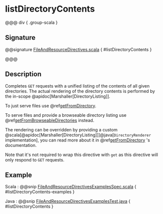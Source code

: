 # listDirectoryContents

@@@ div { .group-scala }

## Signature

@@signature [FileAndResourceDirectives.scala](/http/src/main/scala/org/apache/pekko/http/scaladsl/server/directives/FileAndResourceDirectives.scala) { #listDirectoryContents }

@@@

## Description

Completes `GET` requests with a unified listing of the contents of all given directories. The actual rendering of the
directory contents is performed by the in-scope @apidoc[Marshaller[DirectoryListing]].

To just serve files use @ref[getFromDirectory](getFromDirectory.md).

To serve files and provide a browseable directory listing use @ref[getFromBrowseableDirectories](getFromBrowseableDirectories.md) instead.

The rendering can be overridden by providing a custom @scala[@apidoc[Marshaller[DirectoryListing]]]@java[`DirectoryRenderer` implementation], you can read more about it in
@ref[getFromDirectory](getFromDirectory.md) 's documentation.

Note that it's not required to wrap this directive with `get` as this directive will only respond to `GET` requests.

## Example

Scala
:  @@snip [FileAndResourceDirectivesExamplesSpec.scala](/docs/src/test/scala/docs/http/scaladsl/server/directives/FileAndResourceDirectivesExamplesSpec.scala) { #listDirectoryContents-examples }

Java
:  @@snip [FileAndResourceDirectivesExamplesTest.java](/docs/src/test/java/docs/http/javadsl/server/directives/FileAndResourceDirectivesExamplesTest.java) { #listDirectoryContents }
